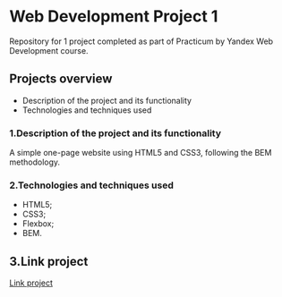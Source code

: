 # __Web Development Project 1__

Repository for 1 project completed as part of Practicum by Yandex Web Development course.

## __Projects overview__
- Description of the project and its functionality
- Technologies and techniques used

### __1.Description of the project and its functionality__
A simple one-page website using HTML5 and CSS3, following the BEM methodology.

### __2.Technologies and techniques used__
- HTML5;
- CSS3;
- Flexbox;
- BEM.

## __3.Link project__
[Link project](https://gabrielabaranciuc.github.io/web_project_1/)
